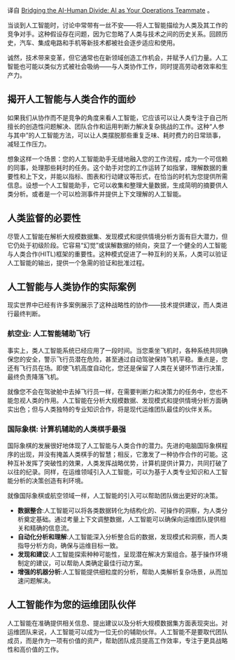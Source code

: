 <!-- 
# AI与人的桥梁：AI作为你的运维伙伴
https://cdn.thenewstack.io/media/2023/10/8f7a677f-chess-1024x683.jpg
Image from New Africa on Shutterstock.
 -->

译自 [Bridging the AI-Human Divide: AI as Your Operations Teammate](https://thenewstack.io/bridging-the-ai-human-divide-ai-as-your-operations-teammate/) 。

当谈到人工智能时，讨论中常带有一丝不安——将人工智能描绘为人类及其工作的竞争对手。这种假设存在问题，因为它忽略了人类与技术之间的历史关系。回顾历史，汽车、集成电路和手机等新技术都被社会逐步适应和使用。

诚然，技术带来变革，但它通常也在新领域创造工作机会，并赋予人们力量。人工智能也可能以类似方式被社会吸纳——与人类协作工作，同时提高劳动者效率和生产力。

## 揭开人工智能与人类合作的面纱

如果我们从协作而不是竞争的角度来看人工智能，它应该可以让人类专注于自己所擅长的创造性问题解决、团队合作和运用判断力解决复杂挑战的工作。这种“人参与其中”的人工智能方法，可以让人类摆脱那些重复乏味、耗时费力的日常琐事，减轻工作压力。

想象这样一个场景：您的人工智能助手无缝地融入您的工作流程，成为一个可信赖的同事，处理那些耗时的任务。这个助手对您的工作运转了如指掌，理解数据的重要性和上下文，并能以指标、图表和行动建议等形式，在恰当的时机为您提供所需信息。设想一个人工智能助手，它可以收集和整理大量数据，生成简明的摘要供人类分析。或者是一个可以检测事件并提供上下文理解的人工智能。

## 人类监督的必要性

尽管人工智能在解析大规模数据集、发现模式和提供情境分析方面有巨大潜力，但它仍处于初级阶段。它容易“幻觉”或误解数据的倾向，突显了一个健全的人工智能与人类合作(HITL)框架的重要性。这种模式促进了一种互利的关系，人类可以验证人工智能的输出，提供一个急需的验证和批准过程。

## 人工智能与人类协作的实际案例

现实世界中已经有许多案例展示了这种战略性的协作——技术提供建议，而人类进行最终判断。

### 航空业: 人工智能辅助飞行

事实上，类人工智能系统已经应用了一段时间。当您乘坐飞机时，各种系统共同确保您的安全，警示飞行员潜在危险，甚至通过自动驾驶保持飞机平稳。重点是，您还有飞行员在场。即使飞机高度自动化，您还是保留了人类在关键环节进行决策，最终负责降落飞机。

就像您不会在驾驶舱中去掉飞行员一样，在需要判断力和决策力的任务中，您也不能忽视人类的作用。人工智能在分析大规模数据、发现模式和提供情境分析方面确实出色；但与人类独特的专业知识合作，将是现代运维团队最佳的伙伴关系。

### 国际象棋: 计算机辅助的人类棋手最强

国际象棋的发展很好地体现了人工智能与人类合作的潜力。先进的电脑国际象棋程序的出现，并没有掩盖人类棋手的智慧；相反，它激发了一种协作合作的可能。这种互补发挥了突破性的效果，人类发挥战略优势，计算机提供计算力，共同打破了以往的纪录。同样，在运维领域引入人工智能，可以为基于人类专业知识和人工智能分析的决策创造有利环境。

就像国际象棋或航空领域一样，人工智能的引入可以帮助团队做出更好的决策。

- **数据整合**:人工智能可以将各类数据转化为结构化的、可操作的洞察，为人类分析奠定基础。通过考量上下文调整数据，人工智能可以确保向运维团队提供相关和精确的信息流。
- **自动化分析和理解**:人工智能深入分析整合后的数据，发现模式和洞察，而人类指导分析方向，确保与运维目标一致。
- **发现和建议**:人工智能探索种种可能性，呈现潜在解决方案组合。基于操作环境制定的建议，可以帮助人类确定最佳行动方案。
- **增强的机器分析**:人工智能提供细粒度的分析，帮助人类解析复杂场景，从而加速问题解决。

## 人工智能作为您的运维团队伙伴

人工智能在准确提供相关信息、提出建议以及分析大规模数据集方面表现突出。对运维团队来说，人工智能可以成为一位无价的辅助伙伴。人工智能不是要取代团队成员，而是作为一项有价值的资产，帮助团队成员提高工作效率，专注于更具战略性和高价值的工作。
